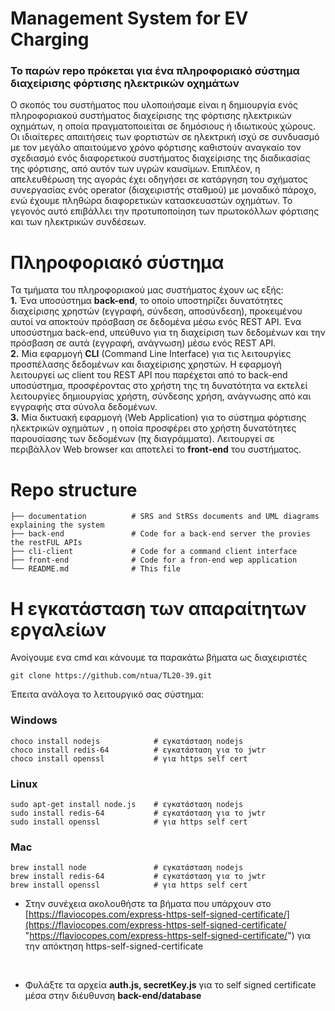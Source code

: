 
# Management System for EV Charging

### Το παρών repo πρόκεται για ένα πληροφοριακό σύστημα διαχείρισης φόρτισης ηλεκτρικών οχημάτων 

Ο σκοπός του συστήματος που υλοποιήσαμε είναι η δημιουργία ενός πληροφοριακού συστήματος διαχείρισης της φόρτισης ηλεκτρικών οχημάτων, η οποία πραγματοποιείται σε δημόσιους ή ιδιωτικούς χώρους.  Οι ιδιαίτερες απαιτήσεις των φορτιστών σε ηλεκτρική ισχύ σε συνδυασμό με τον μεγάλο απαιτούμενο χρόνο φόρτισης καθιστούν αναγκαίο τον σχεδιασμό ενός διαφορετικού συστήματος διαχείρισης της διαδικασίας της φόρτισης, από αυτόν των υγρών καυσίμων. Επιπλέον, η απελευθέρωση της αγοράς έχει οδηγήσει σε κατάργηση του σχήματος συνεργασίας ενός operator (διαχειριστής σταθμού) με μοναδικό πάροχο, ενώ έχουμε πληθώρα διαφορετικών κατασκευαστών οχημάτων. Το γεγονός αυτό επιβάλλει την προτυποποίηση των πρωτοκόλλων φόρτισης και των ηλεκτρικών συνδέσεων. 

# Πληροφοριακό σύστημα
Τα τμήματα του πληροφοριακού μας συστήματος έχουν ως εξής: <br>
**1.** Ένα υποσύστημα **back-end**, το οποίο υποστηρίζει δυνατότητες διαχείρισης χρηστών (εγγραφή, σύνδεση, αποσύνδεση), προκειμένου αυτοί να αποκτούν πρόσβαση σε δεδομένα μέσω ενός REST API.  Ένα υποσύστημα back-end, υπεύθυνο για τη διαχείριση των δεδομένων και την πρόσβαση σε αυτά (εγγραφή, ανάγνωση) μέσω ενός REST API.  <br>
**2.**  Μία εφαρμογή **CLI** (Command Line Interface) για τις λειτουργίες προσπέλασης δεδομένων και διαχείρισης χρηστών. Η εφαρμογή λειτουργεί ως client του REST API που παρέχεται από το back-end υποσύστημα, προσφέροντας στο χρήστη της τη δυνατότητα να εκτελεί λειτουργίες δημιουργίας χρήστη, σύνδεσης χρήση, ανάγνωσης από και εγγραφής στα σύνολα δεδομένων.  <br>
**3.**  Μία δικτυακή εφαρμογή (Web Application) για το σύστημα φόρτισης ηλεκτρικών οχημάτων , η οποία προσφέρει στο χρήστη δυνατότητες παρουσίασης των δεδομένων (πχ διαγράμματα). Λειτουργεί σε περιβάλλον Web browser και αποτελεί το **front-end** του συστήματος. <br>



# Repo structure

```
├── documentation          # SRS and StRSs documents and UML diagrams explaining the system
├── back-end               # Code for a back-end server the provies the restFUL APIs
├── cli-client             # Code for a command client interface 
├── front-end              # Code for a fron-end wep application
└── README.md              # This file

```
# Η εγκατάσταση των απαραίτητων εργαλείων
Ανοίγουμε ενα cmd και κάνουμε τα παρακάτω βήματα ως διαχειριστές

    git clone https://github.com/ntua/TL20-39.git


Έπειτα ανάλογα το λειτουργικό σας σύστημα:

### Windows 



    choco install nodejs            # εγκατάσταση nodejs
    choco install redis-64          # εγκατάσταση για το jwtr
    choco install openssl           # για https self cert


### Linux


    sudo apt-get install node.js    # εγκατάσταση nodejs
    sudo install redis-64           # εγκατάσταση για το jwtr
    sudo install openssl            # για https self cert

   
### Mac

    brew install node               # εγκατάσταση nodejs
    brew install redis-64           # εγκατάσταση για το jwtr
    brew install openssl            # για https self cert

 * Στην συνέχεια ακολουθήστε τα βήματα που υπάρχουν στο [https://flaviocopes.com/express-https-self-signed-certificate/](https://flaviocopes.com/express-https-self-signed-certificate/ "https://flaviocopes.com/express-https-self-signed-certificate/") για την απόκτηση https-self-signed-certificate
 <br>

* Φυλάξτε τα αρχεία  **auth.js, secretKey.js**  για το self signed certificate μέσα στην διέυθυνση **back-end/database**

